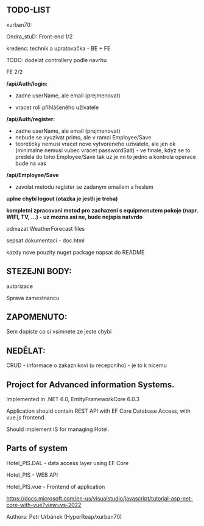 ## TODO-LIST

xurban70:

Ondra_stuD: Front-end 1/2

kredenc: technik a upratovačka - BE + FE

TODO: dodelat controllery podle navrhu

FE 2/2

**/api/Auth/login:**
- zadne userName, ale email (prejmenovat)

- vracet roli přihlášeného uživatele

**/api/Auth/register:**
- zadne userName, ale email (prejmenovat)
- nebude se vyuzivat primo, ale v ramci Employee/Save
- teoreticky nemusi vracet nove vytvoreneho uzivatele, ale jen ok (minimalne nemusi vubec vracet passwordSalt) - ve finale, kdyz se to predela do toho Employee/Save tak uz je mi to jedno a kontrola operace bude na vas

**/api/Employee/Save**
- zavolat metodu register se zadanym emailem a heslem

**uplne chybi logout (otazka je jestli je treba)**

**kompletni zpracovani metod pro zachazeni s equipmenutem pokoje (napr. WIFI, TV, ...) - uz mozna asi ne, bude nejspis natvrdo**

odmazat WeatherForecast files

sepsat dokumentaci - doc.html

kazdy nove pouzity nuget package napsat do README


## STEZEJNI BODY:
 autorizace

 Sprava zamestnancu

## ZAPOMENUTO:
Sem dopiste co si vsimnete ze jeste chybi

## NEDĚLAT:
CRUD - informace o zakaznikovi (u recepcniho) - je to k nicemu


## Project for Advanced information Systems.

Implemented in .NET 6.0, EntityFrameworkCore 6.0.3

Application should contain REST API with EF Core Database Access, with vue.js frontend.

Should implement IS for managing Hotel.

## Parts of system

Hotel_PIS.DAL	- data access layer using EF Core

Hotel_PIS		- WEB API

Hotel_PIS.vue	- Frontend of application

https://docs.microsoft.com/en-us/visualstudio/javascript/tutorial-asp-net-core-with-vue?view=vs-2022

Authors: Petr Urbánek (HyperReap/xurban70)
